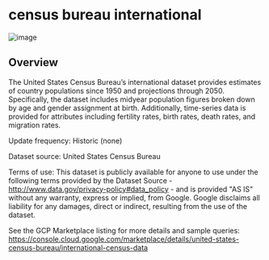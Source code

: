 # census bureau international
![image](https://github.com/sheunq/census_bureau_international/assets/45465445/2168b04b-255b-48c6-b557-e7675843d8ce)

## Overview

The United States Census Bureau’s international dataset provides estimates of country populations since 1950 and projections through 2050. Specifically, the dataset includes midyear population figures broken down by age and gender assignment at birth. Additionally, time-series data is provided for attributes including fertility rates, birth rates, death rates, and migration rates.

Update frequency: Historic (none)

Dataset source: United States Census Bureau

Terms of use: This dataset is publicly available for anyone to use under the following terms provided by the Dataset Source - http://www.data.gov/privacy-policy#data_policy - and is provided "AS IS" without any warranty, express or implied, from Google. Google disclaims all liability for any damages, direct or indirect, resulting from the use of the dataset.

See the GCP Marketplace listing for more details and sample queries: https://console.cloud.google.com/marketplace/details/united-states-census-bureau/international-census-data
